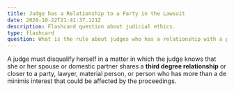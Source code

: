 ```yaml
---
title: Judge has a Relationship to a Party in the Lawsuit
date: 2020-10-22T21:41:37.121Z
description: Flashcard question about judicial ethics.
type: flashcard
question: What is the rule about judges who has a relationship with a party in a case?
---
```


A judge must disqualify herself in a matter in which the judge knows that she or her spouse or domestic partner shares a <b>third degree relationship</b> or closer to a party, lawyer, material person, or person who has more than a de minimis interest that could be affected by the proceedings.
